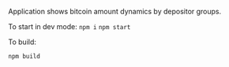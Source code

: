 Application shows bitcoin amount dynamics by depositor groups.

To start in dev mode:
`npm i`
`npm start`

To build:

`npm build`